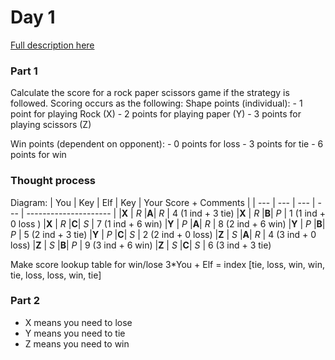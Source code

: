 # Day 1
[Full description here](https://adventofcode.com/2022/day/2)

### Part 1
Calculate the score for a rock paper scissors game if the strategy is followed. 
Scoring occurs as the following:
Shape points (individual):
    - 1 point for playing Rock (X)
    - 2 points for playing paper (Y)
    - 3 points for playing scissors (Z)

Win points (dependent on opponent):
    - 0 points for loss
    - 3 points for tie
    - 6 points for win

### Thought process
Diagram:
| You  | Key | Elf | Key | Your Score + Comments |
| ---  | --- | --- | --- | --------------------- | 
|**X** | _R_ |**A**| _R_ |  4 (1 ind + 3 tie)
|**X** | _R_ |**B**| _P_ |  1 (1 ind + 0 loss )
|**X** | _R_ |**C**| _S_ |  7 (1 ind + 6 win)
|**Y** | _P_ |**A**| _R_ |  8 (2 ind + 6 win)
|**Y** | _P_ |**B**| _P_ |  5 (2 ind + 3 tie)
|**Y** | _P_ |**C**| _S_ |  2 (2 ind + 0 loss)
|**Z** | _S_ |**A**| _R_ |  4 (3 ind + 0 loss)
|**Z** | _S_ |**B**| _P_ |  9 (3 ind + 6 win)
|**Z** | _S_ |**C**| _S_ |  6 (3 ind + 3 tie)

Make score lookup table for win/lose
3*You + Elf = index
[tie, loss, win, win, tie, loss, loss, win, tie]

### Part 2
- X means you need to lose
- Y means you need to tie
- Z means you need to win
